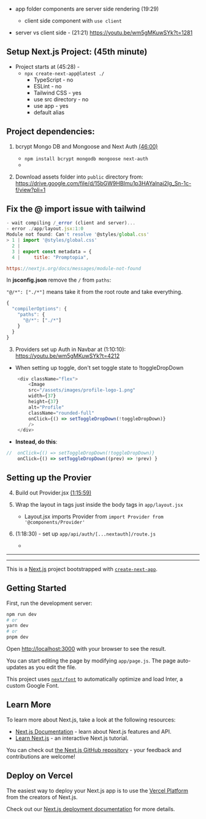 

- app folder components are server side rendering (19:29)
    - client side component with `use client`

- server vs client side - (21:21) https://youtu.be/wm5gMKuwSYk?t=1281


## Setup Next.js Project: (45th minute)

- Project starts at (45:28) - 
    - `npx create-next-app@latest ./`
        - TypeScript - no
        - ESLint - no
        - Tailwind CSS - yes
        - use src directory - no
        - use app - yes
        - default alias

    
## Project dependencies: 

1. bcrypt Mongo DB and Mongoose and Next Auth [(46:00)](https://youtu.be/wm5gMKuwSYk?t=2768)
    - `npm install bcrypt mongodb mongoose next-auth`
    - 


2. Download assets folder into `public` directory from: https://drive.google.com/file/d/15bGW9HBImu1p3HAYalnaj2Ig_Sn-1c-f/view?pli=1



## Fix the @ import issue with tailwind

```js
- wait compiling /_error (client and server)...
- error ./app/layout.jsx:1:0
Module not found: Can't resolve '@styles/global.css'
> 1 | import '@styles/global.css'
  2 |
  3 | export const metadata = {
  4 |     title: "Promptopia",

https://nextjs.org/docs/messages/module-not-found

```

In **jsconfig.json** remove the `/` from `paths`:

`"@/*": ["./*"]` means take it from the root route and take everything. 

```js
{
  "compilerOptions": {
    "paths": {
      "@/*": ["./*"]
    }
  }
}

```




3. Providers set up Auth in Navbar at (1:10:10): https://youtu.be/wm5gMKuwSYk?t=4212



- When setting up toggle, don't set toggle state to !toggleDropDown

```js
    <div className="flex">
        <Image 
        src="/assets/images/profile-logo-1.png"
        width={37}
        height={37}
        alt="Profile"
        className="rounded-full"
        onClick={() => setToggleDropDown(!toggleDropDown)}
        />
    </div>
```

- **Instead, do this**: 

```js
//  onClick={() => setToggleDropDown(!toggleDropDown)}
    onClick={() => setToggleDropDown((prev) => !prev) }

```


## Setting up the Provier

4. Build out Provider.jsx [(1:15:59)](https://youtu.be/wm5gMKuwSYk?t=4559)

5. Wrap the layout in <Provider></Provider> tags just inside the body tags in `app/layout.jsx`

    - Layout.jsx imports Provider from `import Provider from '@components/Provider'`

6. (1:18:30) - set up `app/api/auth/[...nextauth]/route.js`

    - 



---
---



This is a [Next.js](https://nextjs.org/) project bootstrapped with [`create-next-app`](https://github.com/vercel/next.js/tree/canary/packages/create-next-app).

## Getting Started

First, run the development server:

```bash
npm run dev
# or
yarn dev
# or
pnpm dev
```

Open [http://localhost:3000](http://localhost:3000) with your browser to see the result.

You can start editing the page by modifying `app/page.js`. The page auto-updates as you edit the file.

This project uses [`next/font`](https://nextjs.org/docs/basic-features/font-optimization) to automatically optimize and load Inter, a custom Google Font.

## Learn More

To learn more about Next.js, take a look at the following resources:

- [Next.js Documentation](https://nextjs.org/docs) - learn about Next.js features and API.
- [Learn Next.js](https://nextjs.org/learn) - an interactive Next.js tutorial.

You can check out [the Next.js GitHub repository](https://github.com/vercel/next.js/) - your feedback and contributions are welcome!

## Deploy on Vercel

The easiest way to deploy your Next.js app is to use the [Vercel Platform](https://vercel.com/new?utm_medium=default-template&filter=next.js&utm_source=create-next-app&utm_campaign=create-next-app-readme) from the creators of Next.js.

Check out our [Next.js deployment documentation](https://nextjs.org/docs/deployment) for more details.
